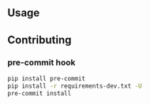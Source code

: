 ## Usage

## Contributing

### pre-commit hook

```bash
pip install pre-commit
pip install -r requirements-dev.txt -U
pre-commit install
```

